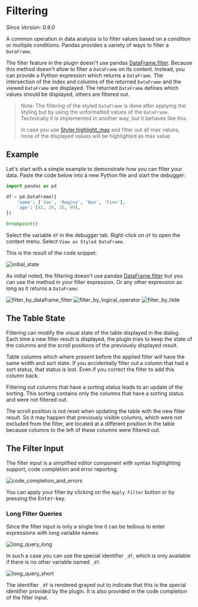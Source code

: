 # Filtering
*Since Version: 0.9.0*

A common operation in data analysis is to filter values based on a condition or multiple conditions. 
Pandas provides a variety of ways to filter a `DataFrame`.

The filter feature in the plugin doesn't use pandas [DataFrame.filter](https://pandas.pydata.org/docs/reference/api/pandas.DataFrame.filter.html).
Because this method doesn't allow to filter a `DataFrame` on its content. Instead, you can provide a Python expression which returns a
`DataFrame`. The intersection of the index and columns of the returned `DataFrame` and the viewed `DataFrame` are displayed.
The returned `DataFrame` defines which values should be displayed, others are filtered out.

> Note: The filtering of the styled `DataFrame` is done after applying the styling but by using the unformatted values of the `DataFrame`.
> Technically it is implemented in another way, but it behaves like this.
> 
> In case you use [Styler.highlight_max](https://pandas.pydata.org/docs/reference/api/pandas.io.formats.style.Styler.highlight_max.html) and filter out
> all max values, none of the displayed values will be highlighted as max value.


## Example
Let's start with a simple example to demonstrate how you can filter your data.
Paste the code below into a new Python file and start the debugger:
```python
import pandas as pd

df = pd.DataFrame({
    'name': ['Jan', 'Regina', 'Ben', 'Finn'],
    'age': [42, 29, 35, 99],
})

breakpoint()
```
Select the variable `df` in the debugger tab.
Right-click on `df` to open the context menu. Select `View as Styled DataFrame`.

This is the result of the code snippet:

![initial_state](images/filtering/initial_state.png)

As initial noted, the filtering doesn't use pandas [DataFrame.filter](https://pandas.pydata.org/docs/reference/api/pandas.DataFrame.filter.html)
but you can use the method in your filter expression.
Or any other expression as long as it returns a `DataFrame`:

![filter_by_dataframe_filter](images/filtering/filter_by_dataframe_filter.png)
![filter_by_logical_operator](images/filtering/filter_by_logical_operator.png)
![filter_by_tilde](images/filtering/filter_by_tilde.png)

## The Table State
Filtering can modify the visual state of the table displayed in the dialog.
Each time a new filter result is displayed, the plugin tries to keep the state of the columns and the 
scroll positions of the previously displayed result.

Table columns which where present before the applied filter will have the same width and sort state.
If you accidentally filter out a column that had a sort status, that status is lost.
Even if you correct the filter to add this column back.

Filtering out columns that have a sorting status leads to an update of the sorting.
This sorting contains only the columns that have a sorting status and were not filtered out.

The scroll position is not reset when updating the table with the new filter result.
So it may happen that previously visible columns, which were not excluded from the filter,
are located at a different position in the table because columns to the left of these columns were filtered out.

## The Filter Input
The filter input is a simplified editor component with syntax highlighting support, code completion and error reporting.

![code_completion_and_errors](images/filtering/code_completion_and_errors.gif)

You can apply your filter by clicking on the `Apply Filter` button or by pressing the <kbd>Enter</kbd>-key.

### Long Filter Queries
Since the filter input is only a single line it can be tedious to enter expressions with long variable names:

![long_query_long](images/filtering/long_query_long.png)

In such a case you can use the special identifier `_df`, which is only available if there is no other variable named `_df`.

![long_query_short](images/filtering/long_query_short.png)

The identifier `_df` is rendered grayed out to indicate that this is the special identifier provided by the plugin.
It is also provided in the code completion of the filter input.
